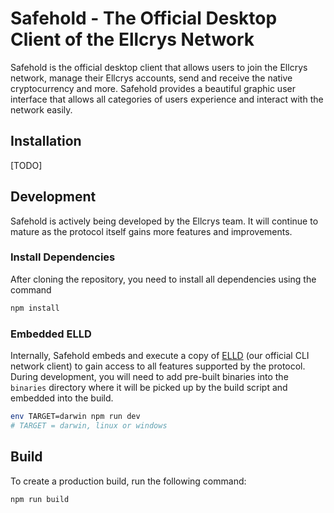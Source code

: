 # Safehold - The Official Desktop Client of the Ellcrys Network

Safehold is the official desktop client that allows users to join the Ellcrys network, manage their Ellcrys accounts, send and receive
the native cryptocurrency and more. Safehold provides a beautiful graphic user interface that allows all categories of users experience and interact with the network easily.

## Installation

[TODO]

## Development

Safehold is actively being developed by the Ellcrys team. It will continue to mature as the protocol itself gains more features and improvements.

### Install Dependencies

After cloning the repository, you need to install all dependencies using the command

```bash
npm install
```

### Embedded ELLD

Internally, Safehold embeds and execute a copy of [ELLD](https://github.com/ellcrys/elld) (our official CLI network client) to gain access to all features supported by the protocol. During development, you will need to add pre-built binaries into the `binaries` directory where it will be picked up by the build script and embedded into the build.

```bash
env TARGET=darwin npm run dev
# TARGET = darwin, linux or windows
```

## Build

To create a production build, run the following command:

```bash
npm run build
```


